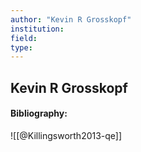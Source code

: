 ```yaml
---
author: "Kevin R Grosskopf"
institution:
field:
type:
---
```


## Kevin R Grosskopf
#### Bibliography:

![[@Killingsworth2013-qe]]